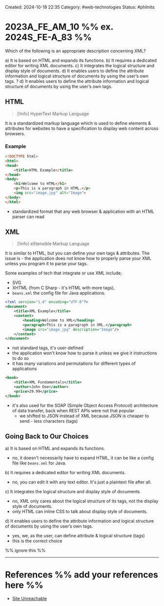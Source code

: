 Created: 2024-10-18 22:35
Category: #web-technologies
Status: #philnits



# 2023A_FE_AM_10 %% ex. 2024S_FE-A_83 %%

Which of the following is an appropriate description concerning XML?

a) It is based on HTML and expands its functions.
b) It requires a dedicated editor for writing XML documents.
c) It integrates the logical structure and display style of documents.
d) It enables users to define the attribute information and logical structure of documents by using the user’s own tags.
?
d) It enables users to define the attribute information and logical structure of documents by using the user’s own tags.

## HTML

> [!info] HyperText Markup Language

It is a standardized markup language which is used to define elements & attributes for websites to have a specification to display web content across browsers.

### Example

```html
<!DOCTYPE html>
<html>
<head>
    <title>HTML Example</title>
</head>
<body>
    <h1>Welcome to HTML</h1>
    <p>This is a paragraph in HTML.</p>
    <img src="image.jpg" alt="Image">
</body>
</html>
```

- standardized format that any web browser & application with an HTML parser can read

## XML

> [!info] eXtensible Markup Language

It is similar to HTML, but you can define your own tags & attributes. The issue is - the application does not know how to properly parse your XML unless you program it to parse your tags.

Some examples of tech that integrate or use XML include;
- SVG
- XHTML (from C Sharp - it's HTML with more tags),
- `beans.xml` the config file for Java applications.

```xml
<?xml version="1.0" encoding="UTF-8"?>
<document>
    <title>XML Example</title>
    <content>
        <heading>Welcome to XML</heading>
        <paragraph>This is a paragraph in XML.</paragraph>
        <image src="image.jpg" description="Image"/>
    </content>
</document>
```

- not standard tags, it's user-defined
- the application won't know how to parse it unless we give it instructions to do so
- it has many variations and permutations for different types of applications

```xml
<book>
    <title>XML Fundamentals</title>
    <author>John Doe</author>
    <price>29.99</price>
</book>
```
- it's also used for the SOAP (Simple Object Access Protocol) architecture of data transfer, back when REST APIs were not that popular
	- we shifted to JSON instead of XML because JSON is cheaper to send - less characters (tags)

## Going Back to Our Choices


a) It is based on HTML and expands its functions.
- no, it doesn't necessarily have to expand HTML, it can be like a config file like `beans.xml` for Java.

b) It requires a dedicated editor for writing XML documents.
- no, you can edit it with any text editor. It's just a plaintext file after all.

c) It integrates the logical structure and display style of documents.
- no, XML only cares about the logical structure of its tags, not the display style of documents.
- only HTML can inline CSS to talk about display style of documents.

d) It enables users to define the attribute information and logical structure of documents by using the user’s own tags.
- yes, we, as the user, can define attribute & logical structure (tags)
- this is the correct choice

%% ignore this %%
<!--SR:!2025-02-24,2,210-->
---









# References %% add your references here %%
- [Site Unreachable](https://aws.amazon.com/what-is/xml/#:~:text=Extensible%20Markup%20Language%20(XML)%20lets,%2C%20and%20third%2Dparty%20applications.)